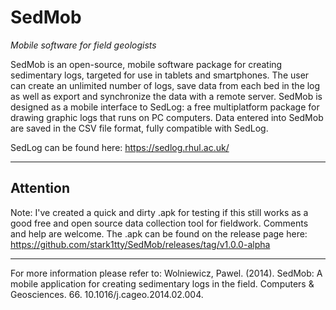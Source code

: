 SedMob
======
*Mobile software for field geologists*

SedMob is an open-source, mobile software package for creating sedimentary logs, targeted for use in tablets and smartphones. The user can create an unlimited number of logs, save data from each bed in the log as well as export and synchronize the data with a remote server. SedMob is designed as a mobile interface to SedLog: a free multiplatform package for drawing graphic logs that runs on PC computers. Data entered into SedMob are saved in the CSV file format, fully compatible with SedLog.

SedLog can be found here: https://sedlog.rhul.ac.uk/

---

## Attention
Note: I've created a quick and dirty .apk for testing if this still works as a good free and open source data collection tool for fieldwork. Comments and help are welcome. The .apk can be found on the release page here: https://github.com/stark1tty/SedMob/releases/tag/v1.0.0-alpha

---

For more information please refer to: 
Wolniewicz, Pawel. (2014). SedMob: A mobile application for creating sedimentary logs in the field. Computers & Geosciences. 66. 10.1016/j.cageo.2014.02.004. 
